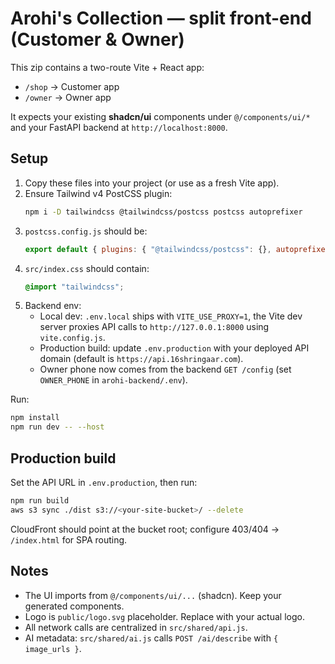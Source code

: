 # Arohi's Collection — split front-end (Customer & Owner)

This zip contains a two-route Vite + React app:
- `/shop`  → Customer app
- `/owner` → Owner app

It expects your existing **shadcn/ui** components under `@/components/ui/*` and your FastAPI backend at `http://localhost:8000`.

## Setup

1) Copy these files into your project (or use as a fresh Vite app).
2) Ensure Tailwind v4 PostCSS plugin:
   ```bash
   npm i -D tailwindcss @tailwindcss/postcss postcss autoprefixer
   ```
3) `postcss.config.js` should be:
   ```js
   export default { plugins: { "@tailwindcss/postcss": {}, autoprefixer: {} } };
   ```
4) `src/index.css` should contain:
   ```css
   @import "tailwindcss";
   ```
5) Backend env:
   - Local dev: `.env.local` ships with `VITE_USE_PROXY=1`, the Vite dev server proxies API calls to `http://127.0.0.1:8000` using `vite.config.js`.
   - Production build: update `.env.production` with your deployed API domain (default is `https://api.16shringaar.com`).
   - Owner phone now comes from the backend `GET /config` (set `OWNER_PHONE` in `arohi-backend/.env`).

Run:
```bash
npm install
npm run dev -- --host
```

## Production build

Set the API URL in `.env.production`, then run:

```bash
npm run build
aws s3 sync ./dist s3://<your-site-bucket>/ --delete
```

CloudFront should point at the bucket root; configure 403/404 → `/index.html` for SPA routing.

## Notes
- The UI imports from `@/components/ui/...` (shadcn). Keep your generated components.
- Logo is `public/logo.svg` placeholder. Replace with your actual logo.
- All network calls are centralized in `src/shared/api.js`.
- AI metadata: `src/shared/ai.js` calls `POST /ai/describe` with `{ image_urls }`.
